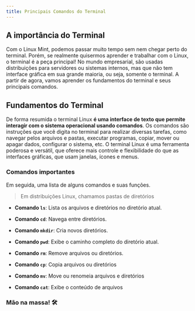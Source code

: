 ```yaml
---
title: Principais Comandos do Terminal
---
```


## A importância do Terminal

Com o Linux Mint, podemos passar muito tempo sem nem chegar perto do terminal. Porém, se realmente quisermos aprender e trabalhar com o Linux, o terminal é a peça principal! No mundo empresarial, são usadas distribuições para servidores ou sistemas internos, mas que não tem interface gráfica em sua grande maioria, ou seja, somente o terminal. A partir de agora, vamos aprender os fundamentos do terminal e seus principais comandos.

## Fundamentos do Terminal

De forma resumida o terminal Linux __é uma interface de texto que permite interagir com o sistema operacional usando comandos__. Os comandos são instruções que você digita no terminal para realizar diversas tarefas, como navegar pelos arquivos e pastas, executar programas, copiar, mover ou apagar dados, configurar o sistema, etc. O terminal Linux é uma ferramenta poderosa e versátil, que oferece mais controle e flexibilidade do que as interfaces gráficas, que usam janelas, ícones e menus.

### Comandos importantes

Em seguida, uma lista de alguns comandos e suas funções.

> Em distribuições Linux, chamamos pastas de diretórios

- ____Comando `ls`____: Lista os arquivos e diretórios no diretório atual.

- __Comando `cd`__: Navega entre diretórios.

- __Comando `mkdir`__: Cria novos diretórios.

- __Comando `pwd`__: Exibe o caminho completo do diretório atual.

- __Comando `rm`__: Remove arquivos ou diretórios.

- __Comando `cp`__: Copia arquivos ou diretórios

- __Comando `mv`__: Move ou renomeia arquivos e diretórios

- **Comando `cat`**: Exibe o conteúdo de arquivos

### Mão na massa! 🛠️
